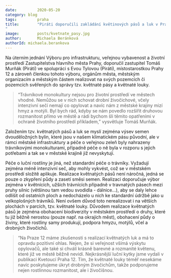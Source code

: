 ```yaml
---
date:         2020-05-20
category: blog
tags:         praha
title:        "Piráti doporučili zakládání květinových pásů a luk v Praze
"
image:        posts/kvetnate_pasy.jpg
author:       Michaela Beránková
authorId: michaela.berankova
---
```


Na úterním jednání Výboru pro infrastrukturu, veřejnou vybavenost a životní prostředí Zastupitelstva hlavního města Prahy, doporučil zastupitel Tomáš Murňák (Piráti) ve spolupráci s Evou Tylovou (Piráti), místostarostkou Prahy 12 a zároveň členkou tohoto výboru, orgánům města, městským organizacím a městským částem realizovat na svých pozemcích či pozemcích svěřených do správy tzv. květnaté pásy a květnaté louky.

> “Trávníkové monokultury nejsou pro životní prostředí ve městech vhodné. Nemůžou se v nich schovat drobní živočichové, včely intenzivní sečí nemají co opylovat a navíc nám z městské krajiny mizí hmyz a motýli. Byl bych rád, kdyby se nám povedlo rozšířit druhovou rozmanitost přímo ve městě a rádi bychom šli těmito opatřeními v ochraně životního prostředí příkladem,” vysvětluje Tomáš Murňák.

Založením tzv. květnatých pásů a luk se myslí zejména výsev semen dvouděložných bylin, které jsou v našem klimatickém pásu původní, ale v rámci městské infrastruktury a péče o veřejnou zeleň byly nahrazeny trávníkovými monokulturami, případně péče o ně byla v rozporu s jejich potřebami a tak se v městské krajině již nevyskytují.

Péče o luční rostliny je jiná, než standardní péče o trávníky. Vyžadují zejména méně intenzivní seč, aby mohly vykvést, což se v městském prostředí složitě aplikuje. Realizace květnatých pásů není náročná, jedná se pouze o zkypření půdy a zasetí směsi semen. Realizaci doporučuje výbor zejména v květnících, užších trávnících případně v travnatých pásech mezi pruhy silnic (většinou tam vedou svodidla - dálnice…), aby se daly lehce odlišit od ostatních ploch a nedocházelo u nich ke standardní údržbě jako u velkoplošných trávníků. Není ovšem důvod toto nerealizovat i na větších plochách v parcích, tzv. květnaté louky. Důvodem realizace květnatých pásů je zejména obohacení biodiverzity v městském prostředí o druhy, které tu již běžně nerostou (pouze např. na okrajích měst), obohacení půdy o živiny, které rostliny samy produkují, podpora hmyzu, motýlů, včel a drobných živočichů. 

> “Na Praze 12 máme zkušenosti s realizací květnatých luk a má to opravdu pozitivní ohlas. Nejen, že si veřejnost všímá výskytu opylovačů, ale také si chválí krásně barevné a rozmanité květenu, které již ve městě běžně nevidí. Nejkrásnější luční kytky jsme vydali v publikaci Kvetoucí Praha 12. Tím, že květnaté louky téměř nesekáme navíc poskytujeme úkryt drobným živočichům, takže podporujeme nejen rostlinnou rozmanitost, ale i živočišnou.
